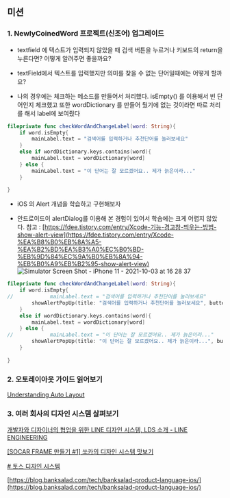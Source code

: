## 미션

### 1. NewlyCoinedWord 프로젝트(신조어) 업그레이드

- textfield 에 텍스트가 입력되지 않았을 때 검색 버튼을 누르거나 키보드의 return을 누른다면? 어떻게 알려주면 좋을까요?
- textField에서 텍스트를 입력했지만 의미를 찾을 수 없는 단어일때에는 어떻게 할까요?

 - 나의 경우에는 체크하는 메소드를 만들어서 처리했다. isEmpty() 를 이용해서 빈 단어인지 체크했고 또한 wordDictionary 를 만들어 뒀기에 없는 것이라면 따로 처리를 해서 label에 보여줬다

```swift
fileprivate func checkWordAndChangeLabel(word: String){
    if word.isEmpty{
        mainLabel.text = "검색어를 입력하거나 추천단어를 눌러보세요"
    }
    else if wordDictionary.keys.contains(word){
        mainLabel.text = wordDictionary[word]
    } else {
        mainLabel.text = "이 단어는 잘 모르겠어요.. 제가 늙은이라..."
    }
    
}
```

- iOS 의 Alert 개념을 학습하고 구현해보자

 - 안드로이드이 alertDialog를 이용해 본 경험이 있어서 학습에는 크게 어렵지 않았다. 참고 : [https://fdee.tistory.com/entry/Xcode-기능-경고창-띄우는-방법-show-alert-view](https://fdee.tistory.com/entry/Xcode-%EA%B8%B0%EB%8A%A5-%EA%B2%BD%EA%B3%A0%EC%B0%BD-%EB%9D%84%EC%9A%B0%EB%8A%94-%EB%B0%A9%EB%B2%95-show-alert-view)
![Simulator Screen Shot - iPhone 11 - 2021-10-03 at 16 28 37](https://user-images.githubusercontent.com/61327153/135758549-f4e7eacd-aa07-42be-a87b-8b6c1367a7a3.png)

```swift
fileprivate func checkWordAndChangeLabel(word: String){
    if word.isEmpty{
//            mainLabel.text = "검색어를 입력하거나 추천단어를 눌러보세요"
        showAlertPopUp(title: "검색어를 입력하거나 추천단어를 눌러보세요", button: "확인")
    }
    else if wordDictionary.keys.contains(word){
        mainLabel.text = wordDictionary[word]
    } else {
//            mainLabel.text = "이 단어는 잘 모르겠어요.. 제가 늙은이라..."
        showAlertPopUp(title: "이 단어는 잘 모르겠어요.. 제가 늙은이라...", button: "미안...")
    }
    
}
```

### 2. 오토레이아웃 가이드 읽어보기

[Understanding Auto Layout](https://developer.apple.com/library/archive/documentation/UserExperience/Conceptual/AutolayoutPG/index.html)

### 3. 여러 회사의 디자인 시스템 살펴보기

[개발자와 디자이너의 협업을 위한 LINE 디자인 시스템, LDS 소개 - LINE ENGINEERING](https://engineering.linecorp.com/ko/blog/line-design-system/)

[[SOCAR FRAME 만들기 #1] 쏘카의 디자인 시스템 맛보기](https://tech.socarcorp.kr/design/2020/06/23/socar-design-system-01.html)

[# 토스 디자인 시스템](https://blog.toss.im/tag/%ED%86%A0%EC%8A%A4-%EB%94%94%EC%9E%90%EC%9D%B8-%EC%8B%9C%EC%8A%A4%ED%85%9C)

[https://blog.banksalad.com/tech/banksalad-product-language-ios/](https://blog.banksalad.com/tech/banksalad-product-language-ios/)
